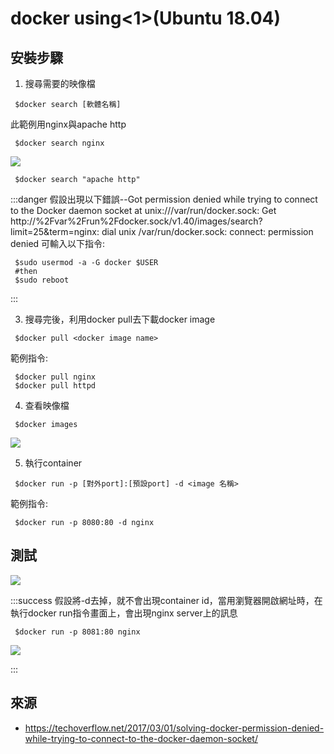 # docker using<1>(Ubuntu 18.04)

## 安裝步驟

1. 搜尋需要的映像檔
```shell=
 $docker search [軟體名稱]
```
此範例用nginx與apache http
```shell=
 $docker search nginx
```
![](https://i.imgur.com/07kPLQm.png)

```shell=
 $docker search "apache http"
```
:::danger
假設出現以下錯誤--Got permission denied while trying to connect to the Docker daemon socket at unix:///var/run/docker.sock: Get http://%2Fvar%2Frun%2Fdocker.sock/v1.40/images/search?limit=25&term=nginx: dial unix /var/run/docker.sock: connect: permission denied
可輸入以下指令:
```shell=
 $sudo usermod -a -G docker $USER
 #then
 $sudo reboot
```
:::

3. 搜尋完後，利用docker pull去下載docker image
```shell=
 $docker pull <docker image name>
```
範例指令:
```shell=
 $docker pull nginx
 $docker pull httpd
```

4. 查看映像檔
```shell=
 $docker images
```
![](https://i.imgur.com/UsurVpf.png)

5. 執行container
```shell=
 $docker run -p [對外port]:[預設port] -d <image 名稱>
```
範例指令:
```shell=
 $docker run -p 8080:80 -d nginx
```

## 測試
![](https://i.imgur.com/qKGAscl.png)

:::success
假設將-d去掉，就不會出現container id，當用瀏覽器開啟網址時，在執行docker run指令畫面上，會出現nginx server上的訊息
```shell=
 $docker run -p 8081:80 nginx
```
![](https://i.imgur.com/Smms1MI.png)

:::



## 來源
- https://techoverflow.net/2017/03/01/solving-docker-permission-denied-while-trying-to-connect-to-the-docker-daemon-socket/